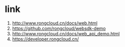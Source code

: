 #   link
1.  http://www.rongcloud.cn/docs/web.html
1.  https://github.com/rongcloud/websdk-demo
1.  http://www.rongcloud.cn/docs/web_api_demo.html
1.  https://developer.rongcloud.cn/